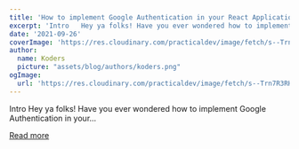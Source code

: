 ```yaml
---
title: 'How to implement Google Authentication in your React Applications!! '
excerpt: 'Intro   Hey ya folks! Have you ever wondered how to implement Google Authentication in your...'
date: '2021-09-26'
coverImage: 'https://res.cloudinary.com/practicaldev/image/fetch/s--Trn7R3RH--/c_imagga_scale,f_auto,fl_progressive,h_420,q_auto,w_1000/https://dev-to-uploads.s3.amazonaws.com/uploads/articles/v0xl64ncxqgou1b7iq67.png'
author:
  name: Koders
  picture: "assets/blog/authors/koders.png"
ogImage:
  url: 'https://res.cloudinary.com/practicaldev/image/fetch/s--Trn7R3RH--/c_imagga_scale,f_auto,fl_progressive,h_420,q_auto,w_1000/https://dev-to-uploads.s3.amazonaws.com/uploads/articles/v0xl64ncxqgou1b7iq67.png'
---
```


Intro   Hey ya folks! Have you ever wondered how to implement Google Authentication in your...

[Read more](https://dev.to/shaan_alam/how-to-implement-google-authentication-in-your-react-applications-jb6)

